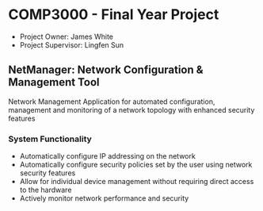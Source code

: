 # COMP3000 - Final Year Project

* Project Owner: James White 
* Project Supervisor: Lingfen Sun

## NetManager: Network Configuration & Management Tool
Network Management Application for automated configuration, management and monitoring of a network topology with enhanced security features

### System Functionality
* Automatically configure IP addressing on the network
* Automatically configure security policies set by the user using network security features
* Allow for individual device management without requiring direct access to the hardware
* Actively monitor network performance and security
